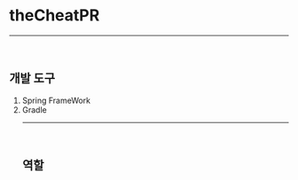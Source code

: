 # theCheatPR

<hr><br>

## 개발 도구
<ol>
  <li> Spring FrameWork </li>
  <li> Gradle </li>
</o1>
  
<hr><br>

## 역할

